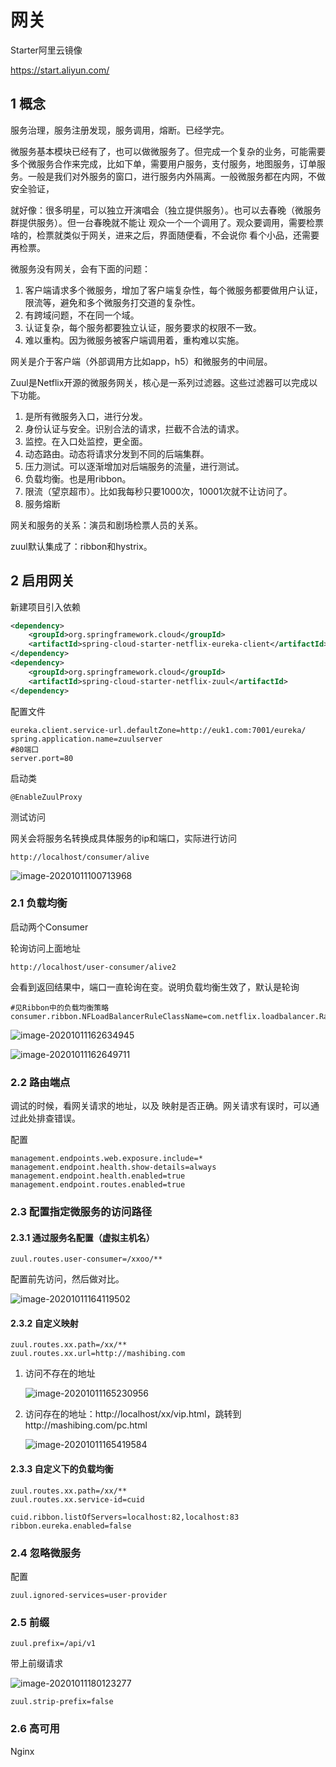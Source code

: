 # 网关

Starter阿里云镜像

https://start.aliyun.com/

## 1 概念

服务治理，服务注册发现，服务调用，熔断。已经学完。

微服务基本模块已经有了，也可以做微服务了。但完成一个复杂的业务，可能需要多个微服务合作来完成，比如下单，需要用户服务，支付服务，地图服务，订单服务。一般是我们对外服务的窗口，进行服务内外隔离。一般微服务都在内网，不做安全验证，

就好像：很多明星，可以独立开演唱会（独立提供服务）。也可以去春晚（微服务群提供服务）。但一台春晚就不能让 观众一个一个调用了。观众要调用，需要检票啥的，检票就类似于网关，进来之后，界面随便看，不会说你 看个小品，还需要再检票。

微服务没有网关，会有下面的问题：

1. 客户端请求多个微服务，增加了客户端复杂性，每个微服务都要做用户认证，限流等，避免和多个微服务打交道的复杂性。
2. 有跨域问题，不在同一个域。
3. 认证复杂，每个服务都要独立认证，服务要求的权限不一致。
4. 难以重构。因为微服务被客户端调用着，重构难以实施。



网关是介于客户端（外部调用方比如app，h5）和微服务的中间层。

Zuul是Netflix开源的微服务网关，核心是一系列过滤器。这些过滤器可以完成以下功能。

1. 是所有微服务入口，进行分发。
2. 身份认证与安全。识别合法的请求，拦截不合法的请求。
3. 监控。在入口处监控，更全面。
4. 动态路由。动态将请求分发到不同的后端集群。
5. 压力测试。可以逐渐增加对后端服务的流量，进行测试。
6. 负载均衡。也是用ribbon。
7. 限流（望京超市）。比如我每秒只要1000次，10001次就不让访问了。
8. 服务熔断

网关和服务的关系：演员和剧场检票人员的关系。



zuul默认集成了：ribbon和hystrix。

## 2 启用网关

新建项目引入依赖

```xml
<dependency>
    <groupId>org.springframework.cloud</groupId>
    <artifactId>spring-cloud-starter-netflix-eureka-client</artifactId>
</dependency>
<dependency>
    <groupId>org.springframework.cloud</groupId>
    <artifactId>spring-cloud-starter-netflix-zuul</artifactId>
</dependency>
```

配置文件

```properties
eureka.client.service-url.defaultZone=http://euk1.com:7001/eureka/
spring.application.name=zuulserver
#80端口
server.port=80
```

启动类

```
@EnableZuulProxy
```

测试访问

网关会将服务名转换成具体服务的ip和端口，实际进行访问

```
http://localhost/consumer/alive
```

![image-20201011100713968](https://yeyangshu-picgo.oss-cn-shanghai.aliyuncs.com/img/image-20201011100713968.png)

### 2.1 负载均衡

启动两个Consumer

轮询访问上面地址

```
http://localhost/user-consumer/alive2
```

会看到返回结果中，端口一直轮询在变。说明负载均衡生效了，默认是轮询

```properties
#见Ribbon中的负载均衡策略
consumer.ribbon.NFLoadBalancerRuleClassName=com.netflix.loadbalancer.RandomRule
```

![image-20201011162634945](https://yeyangshu-picgo.oss-cn-shanghai.aliyuncs.com/img/image-20201011162634945.png)

![image-20201011162649711](https://yeyangshu-picgo.oss-cn-shanghai.aliyuncs.com/img/image-20201011162649711.png)

### 2.2 路由端点

调试的时候，看网关请求的地址，以及 映射是否正确。网关请求有误时，可以通过此处排查错误。

配置

```properties
management.endpoints.web.exposure.include=*
management.endpoint.health.show-details=always
management.endpoint.health.enabled=true
management.endpoint.routes.enabled=true
```

### 2.3 配置指定微服务的访问路径

#### 2.3.1 通过服务名配置（虚拟主机名）

```properties
zuul.routes.user-consumer=/xxoo/**
```

配置前先访问，然后做对比。

![image-20201011164119502](https://yeyangshu-picgo.oss-cn-shanghai.aliyuncs.com/img/image-20201011164119502.png)

#### 2.3.2 自定义映射

```properties
zuul.routes.xx.path=/xx/**
zuul.routes.xx.url=http://mashibing.com
```

1. 访问不存在的地址

   ![image-20201011165230956](https://yeyangshu-picgo.oss-cn-shanghai.aliyuncs.com/img/image-20201011165230956.png)

2. 访问存在的地址：http://localhost/xx/vip.html，跳转到http://mashibing.com/pc.html

   ![image-20201011165419584](https://yeyangshu-picgo.oss-cn-shanghai.aliyuncs.com/img/image-20201011165419584.png)

#### 2.3.3 自定义下的负载均衡

```properties
zuul.routes.xx.path=/xx/**
zuul.routes.xx.service-id=cuid

cuid.ribbon.listOfServers=localhost:82,localhost:83
ribbon.eureka.enabled=false
```

### 2.4 忽略微服务

配置

```properties
zuul.ignored-services=user-provider
```

### 2.5 前缀

```properties
zuul.prefix=/api/v1
```

带上前缀请求

![image-20201011180123277](https://yeyangshu-picgo.oss-cn-shanghai.aliyuncs.com/img/image-20201011180123277.png)

```properties
zuul.strip-prefix=false
```

### 2.6 高可用

Nginx



